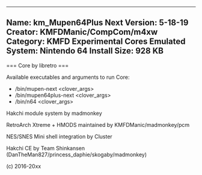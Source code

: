 -----------------------
Name: km_Mupen64Plus Next
Version: 5-18-19
Creator: KMFDManic/CompCom/m4xw
Category: KMFD Experimental Cores
Emulated System: Nintendo 64
Install Size: 928 KB
-----------------------
=== Core by libretro ===

Available executables and arguments to run Core:
- /bin/mupen-next <rom> <clover_args>
- /bin/mupen64plus-next <rom> <clover_args>
- /bin/n64 <rom> <clover_args>

Hakchi module system by madmonkey

RetroArch Xtreme + HMODS maintained by KMFDManic/madmonkey/pcm

NES/SNES Mini shell integration by Cluster

Hakchi CE by Team Shinkansen (DanTheMan827/princess_daphie/skogaby/madmonkey)

(c) 2016-20xx
